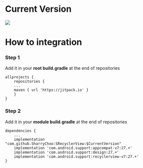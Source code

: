 # Current Version 
[![](https://jitpack.io/v/SharryChoo/SRecyclerView.svg)](https://jitpack.io/#SharryChoo/SRecyclerView)

# How to integration
### Step 1
Add it in your **root build.gradle** at the end of repositories
```
allprojects {
    repositories {
	...
	maven { url 'https://jitpack.io' }
    }
}
```

### Step 2
Add it in your **module build.gradle** at the end of repositories
```
dependencies {
    ...
    implementation "com.github.SharryChoo:SRecyclerView:$CurrentVersion"
    implementation 'com.android.support:appcompat-v7:27.+'
    implementation 'com.android.support:design:27.+'
    implementation 'com.android.support:recyclerview-v7:27.+'
}
```
